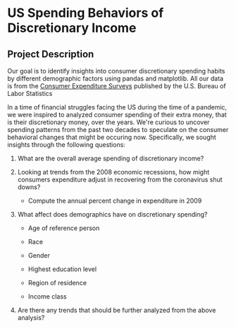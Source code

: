 US Spending Behaviors of Discretionary Income
=============================================

Project Description
-------------------

Our goal is to identify insights into consumer discretionary spending habits by
different demographic factors using pandas and matplotlib. All our data is from
the [Consumer Expenditure Surveys](https://www.bls.gov/cex/home.htm) published
by the U.S. Bureau of Labor Statistics

In a time of financial struggles facing the US during the time of a pandemic, we
were inspired to analyzed consumer spending of their extra money, that is their
discretionary money, over the years. We're curious to uncover spending patterns
from the past two decades to speculate on the consumer behavioral changes that
might be occuring now. Specifically, we sought insights through the following
questions:

1.  What are the overall average spending of discretionary income?

2.  Looking at trends from the 2008 economic recessions, how might consumers
    expenditure adjust in recovering from the coronavirus shut downs?

    -   Compute the annual percent change in expenditure in 2009

3.  What affect does demographics have on discretionary spending?

    -   Age of reference person

    -   Race

    -   Gender

    -   Highest education level

    -   Region of residence

    -   Income class

4.  Are there any trends that should be further analyzed from the above
    analysis?
